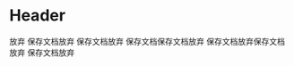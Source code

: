 <!-- TITLE: 2222 -->
<!-- SUBTITLE: A quick summary of 2222 -->

# Header

放弃
保存文档放弃
保存文档放弃
保存文档保存文档放弃
保存文档放弃保存文档放弃
保存文档放弃